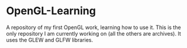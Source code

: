 # OpenGL-Learning
 A repository of my first OpenGL work, learning how to use it. This is the only repository I am currently working on (all the others are archives). It uses the GLEW and GLFW libraries. 
